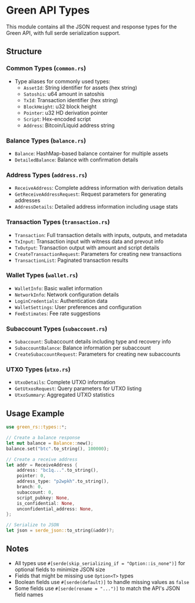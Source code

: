# Green API Types

This module contains all the JSON request and response types for the Green API, with full serde serialization support.

## Structure

### Common Types (`common.rs`)
- Type aliases for commonly used types:
  - `AssetId`: String identifier for assets (hex string)
  - `Satoshis`: u64 amount in satoshis
  - `TxId`: Transaction identifier (hex string)
  - `BlockHeight`: u32 block height
  - `Pointer`: u32 HD derivation pointer
  - `Script`: Hex-encoded script
  - `Address`: Bitcoin/Liquid address string

### Balance Types (`balance.rs`)
- `Balance`: HashMap-based balance container for multiple assets
- `DetailedBalance`: Balance with confirmation details

### Address Types (`address.rs`)
- `ReceiveAddress`: Complete address information with derivation details
- `GetReceiveAddressRequest`: Request parameters for generating addresses
- `AddressDetails`: Detailed address information including usage stats

### Transaction Types (`transaction.rs`)
- `Transaction`: Full transaction details with inputs, outputs, and metadata
- `TxInput`: Transaction input with witness data and prevout info
- `TxOutput`: Transaction output with amount and script details
- `CreateTransactionRequest`: Parameters for creating new transactions
- `TransactionList`: Paginated transaction results

### Wallet Types (`wallet.rs`)
- `WalletInfo`: Basic wallet information
- `NetworkInfo`: Network configuration details
- `LoginCredentials`: Authentication data
- `WalletSettings`: User preferences and configuration
- `FeeEstimates`: Fee rate suggestions

### Subaccount Types (`subaccount.rs`)
- `Subaccount`: Subaccount details including type and recovery info
- `SubaccountBalance`: Balance information per subaccount
- `CreateSubaccountRequest`: Parameters for creating new subaccounts

### UTXO Types (`utxo.rs`)
- `UtxoDetails`: Complete UTXO information
- `GetUtxosRequest`: Query parameters for UTXO listing
- `UtxoSummary`: Aggregated UTXO statistics

## Usage Example

```rust
use green_rs::types::*;

// Create a balance response
let mut balance = Balance::new();
balance.set("btc".to_string(), 100000);

// Create a receive address
let addr = ReceiveAddress {
    address: "bc1q...".to_string(),
    pointer: 0,
    address_type: "p2wpkh".to_string(),
    branch: 0,
    subaccount: 0,
    script_pubkey: None,
    is_confidential: None,
    unconfidential_address: None,
};

// Serialize to JSON
let json = serde_json::to_string(&addr)?;
```

## Notes

- All types use `#[serde(skip_serializing_if = "Option::is_none")]` for optional fields to minimize JSON size
- Fields that might be missing use `Option<T>` types
- Boolean fields use `#[serde(default)]` to handle missing values as `false`
- Some fields use `#[serde(rename = "...")]` to match the API's JSON field names
